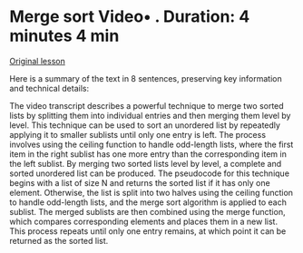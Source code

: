 # Merge sort Video• . Duration: 4 minutes 4 min

[Original lesson](https://www.coursera.org/learn/uol-fundamentals-of-computer-science/lecture/IMm4K/merge-sort)

Here is a summary of the text in 8 sentences, preserving key information and technical details:

The video transcript describes a powerful technique to merge two sorted lists by splitting them into individual entries and then merging them level by level. This technique can be used to sort an unordered list by repeatedly applying it to smaller sublists until only one entry is left. The process involves using the ceiling function to handle odd-length lists, where the first item in the right sublist has one more entry than the corresponding item in the left sublist. By merging two sorted lists level by level, a complete and sorted unordered list can be produced. The pseudocode for this technique begins with a list of size N and returns the sorted list if it has only one element. Otherwise, the list is split into two halves using the ceiling function to handle odd-length lists, and the merge sort algorithm is applied to each sublist. The merged sublists are then combined using the merge function, which compares corresponding elements and places them in a new list. This process repeats until only one entry remains, at which point it can be returned as the sorted list.

